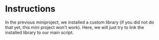 # Instructions

In the previous miniproject, we installed a custom library (if you did not do that yet, this mini project won't work). Here, we will just try to link the installed library to our main script. 